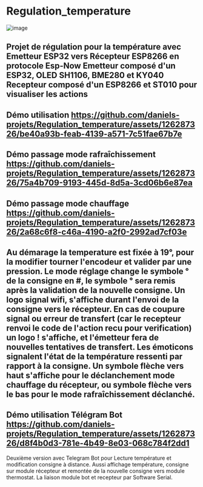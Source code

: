 # Regulation_temperature

![image](https://github.com/daniels-projets/Regulation_temperature/assets/126287326/78cef19c-0ddd-4897-9b21-395d7aba1606)


Projet de régulation pour la température avec Emetteur ESP32 vers Récepteur ESP8266 en protocole Esp-Now
Emetteur composé d'un ESP32, OLED SH1106, BME280 et KY040
Recepteur composé d'un ESP8266 et ST010 pour visualiser les actions
-
Démo utilisation
https://github.com/daniels-projets/Regulation_temperature/assets/126287326/be40a93b-feab-4139-a571-7c51fae67b7e
-
Démo passage mode rafraîchissement
https://github.com/daniels-projets/Regulation_temperature/assets/126287326/75a4b709-9193-445d-8d5a-3cd06b6e87ea
-
Démo passage mode chauffage
https://github.com/daniels-projets/Regulation_temperature/assets/126287326/2a68c6f8-c46a-4190-a2f0-2992ad7cf03e
-
Au démarage la temperature est fixée à 19°, pour la modifier tourner l'encodeur et valider par une pression.
Le mode réglage change le symbole ° de la consigne en #, le symbole ° sera remis après la validation de la nouvelle consigne.
Un logo signal wifi, s'affiche durant l'envoi de la consigne vers le récepteur.
En cas de coupure signal ou erreur de transfert (car le recepteur renvoi le code de l'action recu pour verification) un logo ! s'affiche,
et l'émetteur fera de nouvelles tentatives de transfert.
Les émoticons signalent l'état de la température ressenti par rapport à la consigne.
Un symbole flèche vers haut s'affiche pour le déclanchement mode chauffage du récepteur, ou symbole flèche vers le bas pour le mode rafraîchissement déclanché.
-
Démo utilisation Télégram Bot
https://github.com/daniels-projets/Regulation_temperature/assets/126287326/d8f4b0d3-781e-4b49-8e03-068c784f2dd1
-
Deuxième version avec Telegram Bot pour Lecture température et modification consigne à distance.
Aussi affichage température, consigne sur module récepteur et remontée de la nouvelle consigne vers module thermostat.
La liaison module bot et recepteur par Software Serial.





